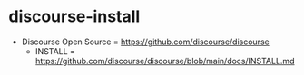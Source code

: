 # discourse-install


- Discourse Open Source = https://github.com/discourse/discourse
  - INSTALL = https://github.com/discourse/discourse/blob/main/docs/INSTALL.md
